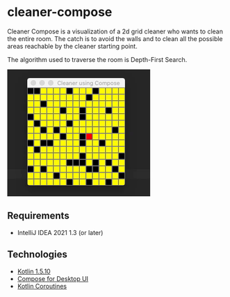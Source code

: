 # cleaner-compose
Cleaner Compose is a visualization of a 2d grid cleaner who wants to clean the entire room. 
The catch is to avoid the walls and to clean all the possible areas reachable by the cleaner starting point.

The algorithm used to traverse the room is Depth-First Search.

![cleaner-demo](cleaner-compose-desktop.gif)

## Requirements

- IntelliJ IDEA 2021 1.3 (or later)

## Technologies

- [Kotlin 1.5.10](https://kotlinlang.org/)
- [Compose for Desktop UI](https://www.jetbrains.com/lp/compose/)
- [Kotlin Coroutines](https://developer.android.com/kotlin/coroutines)
